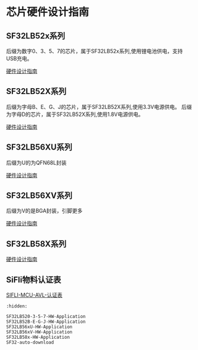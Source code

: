 # 芯片硬件设计指南

## SF32LB52x系列

后缀为数字0、3、5、7的芯片，属于SF32LB52x系列,使用锂电池供电，支持USB充电。

[硬件设计指南](/hardware/SF32LB520-3-5-7-HW-Application)

## SF32LB52X系列
后缀为字母B、E、G、J的芯片，属于SF32LB52X系列,使用3.3V电源供电。
后缀为字母D的芯片，属于SF32LB52X系列,使用1.8V电源供电。

[硬件设计指南](/hardware/SF32LB52B-E-G-J-HW-Application)


## SF32LB56XU系列

后缀为U的为QFN68L封装

[硬件设计指南](/hardware/SF32LB56xU-HW-Application)

## SF32LB56XV系列

后缀为V的是BGA封装，引脚更多

[硬件设计指南](/hardware/SF32LB56xV-HW-Application)

## SF32LB58X系列

[硬件设计指南](/hardware/SF32LB58x-HW-Application)

## SiFli物料认证表

[SIFLI-MCU-AVL-认证表](https://downloads.sifli.com/hardware/files/documentation/SIFLI-MCU-AVL-%E8%AE%A4%E8%AF%81%E8%A1%A8-V0.2-20250716.xlsx?)

```{toctree}
:hidden:

SF32LB520-3-5-7-HW-Application
SF32LB52B-E-G-J-HW-Application
SF32LB56xU-HW-Application
SF32LB56xV-HW-Application
SF32LB58x-HW-Application
SF32-auto-download

```
